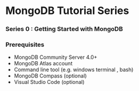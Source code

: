 # MongoDB Tutorial Series

### Series 0 : Getting Started with MongoDB

### Prerequisites
- MongoDB Community Server 4.0+
- MongoDB Atlas account
- Command line tool (e.g. windows terminal , bash)
- MongoDB Compass (optional)
- Visual Studio Code (optional)
